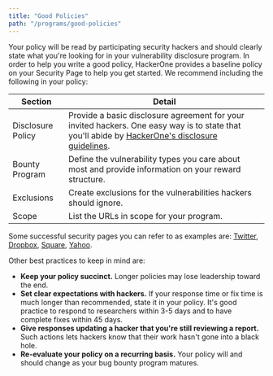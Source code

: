 ```yaml
---
title: "Good Policies"
path: "/programs/good-policies"
---
```


Your policy will be read by participating security hackers and should clearly state what you're looking for in your vulnerability disclosure program. In order to help you write a good policy, HackerOne provides a baseline policy on your Security Page to help you get started.  We recommend including the following in your policy:

Section | Detail
----- | -----
Disclosure Policy | Provide a basic disclosure agreement for your invited hackers. One easy way is to state that you'll abide by [HackerOne's disclosure guidelines](https://www.hackerone.com/disclosure-guidelines). 
Bounty Program | Define the vulnerability types you care about most and provide information on your reward structure.
Exclusions | Create exclusions for the vulnerabilities hackers should ignore. 
Scope | List the URLs in scope for your program.

Some successful security pages you can refer to as examples are: [Twitter](https://hackerone.com/twitter), [Dropbox](https://hackerone.com/dropbox), [Square](https://hackerone.com/square), [Yahoo](https://hackerone.com/yahoo).

Other best practices to keep in mind are:
* **Keep your policy succinct.** Longer policies may lose leadership toward the end. 
* **Set clear expectations with hackers.** If your response time or fix time is much longer than recommended, state it in your policy. It's good practice to respond to researchers within 3-5 days and to have complete fixes within 45 days. 
* **Give responses updating a hacker that you're still reviewing a report.** Such actions lets hackers know that their work hasn't gone into a black hole.
* **Re-evaluate your policy on a recurring basis.** Your policy will and should change as your bug bounty program matures. 
